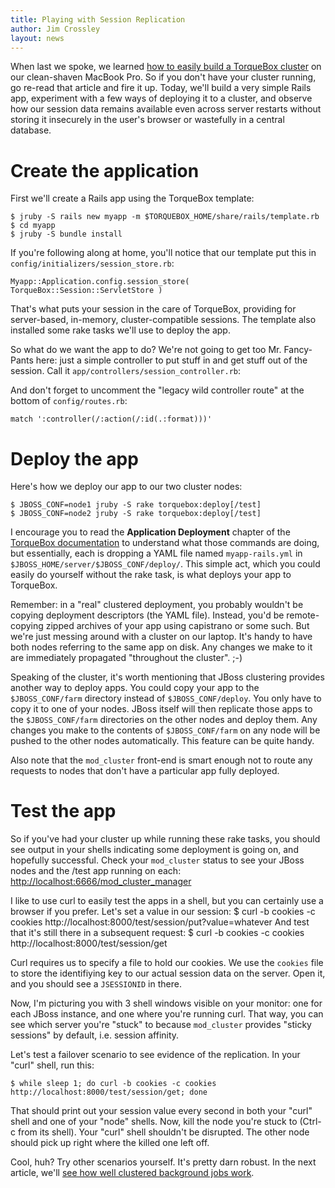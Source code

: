 ```yaml
---
title: Playing with Session Replication
author: Jim Crossley
layout: news
---
```


When last we spoke, we learned
[how to easily build a TorqueBox cluster](/news/2011/01/04/clustering-torquebox/)
on our clean-shaven MacBook Pro.  So if you don't have your cluster
running, go re-read that article and fire it up.  Today, we'll build a
very simple Rails app, experiment with a few ways of deploying it to a
cluster, and observe how our session data remains available even
across server restarts without storing it insecurely in the user's
browser or wastefully in a central database.

# Create the application

First we'll create a Rails app using the TorqueBox template:

    $ jruby -S rails new myapp -m $TORQUEBOX_HOME/share/rails/template.rb
    $ cd myapp
    $ jruby -S bundle install

If you're following along at home, you'll notice that our template put
this in `config/initializers/session_store.rb`:

    Myapp::Application.config.session_store( TorqueBox::Session::ServletStore )

That's what puts your session in the care of TorqueBox, providing for
server-based, in-memory, cluster-compatible sessions.  The template
also installed some rake tasks we'll use to deploy the app.

So what do we want the app to do?  We're not going to get too
Mr. Fancy-Pants here: just a simple controller to put stuff in and get
stuff out of the session.  Call it
`app/controllers/session_controller.rb`:

<script src='https://gist.github.com/767345.js'></script>

And don't forget to uncomment the "legacy wild controller route" at
the bottom of `config/routes.rb`:

    match ':controller(/:action(/:id(.:format)))'

# Deploy the app

Here's how we deploy our app to our two cluster nodes:

    $ JBOSS_CONF=node1 jruby -S rake torquebox:deploy[/test]
    $ JBOSS_CONF=node2 jruby -S rake torquebox:deploy[/test]

I encourage you to read the **Application Deployment** chapter of the
[TorqueBox documentation](/documentation) to understand what those
commands are doing, but essentially, each is dropping a YAML file
named `myapp-rails.yml` in `$JBOSS_HOME/server/$JBOSS_CONF/deploy/`.
This simple act, which you could easily do yourself without the rake
task, is what deploys your app to TorqueBox.

Remember: in a "real" clustered deployment, you probably wouldn't be
copying deployment descriptors (the YAML file).  Instead, you'd be
remote-copying zipped archives of your app using capistrano or some
such.  But we're just messing around with a cluster on our laptop.
It's handy to have both nodes referring to the same app on disk.  Any
changes we make to it are immediately propagated "throughout the
cluster".  ;-)

Speaking of the cluster, it's worth mentioning that JBoss clustering
provides another way to deploy apps.  You could copy your app to the
`$JBOSS_CONF/farm` directory instead of `$JBOSS_CONF/deploy`.  You
only have to copy it to one of your nodes.  JBoss itself will then
replicate those apps to the `$JBOSS_CONF/farm` directories on the
other nodes and deploy them.  Any changes you make to the contents of
`$JBOSS_CONF/farm` on any node will be pushed to the other nodes
automatically.  This feature can be quite handy.

Also note that the `mod_cluster` front-end is smart enough not to
route any requests to nodes that don't have a particular app fully
deployed.

# Test the app

So if you've had your cluster up while running these rake tasks, you
should see output in your shells indicating some deployment is going
on, and hopefully successful.  Check your `mod_cluster` status to see
your JBoss nodes and the /test app running on each:
<http://localhost:6666/mod_cluster_manager>

I like to use curl to easily test the apps in a shell, but you can
certainly use a browser if you prefer.  Let's set a value in our
session:
    $ curl -b cookies -c cookies http://localhost:8000/test/session/put?value=whatever
And test that it's still there in a subsequent request:
    $ curl -b cookies -c cookies http://localhost:8000/test/session/get

Curl requires us to specify a file to hold our cookies.  We use the
`cookies` file to store the identifiying key to our actual session
data on the server.  Open it, and you should see a `JSESSIONID` in
there.

Now, I'm picturing you with 3 shell windows visible on your monitor:
one for each JBoss instance, and one where you're running curl.  That
way, you can see which server you're "stuck" to because `mod_cluster`
provides "sticky sessions" by default, i.e. session affinity.

Let's test a failover scenario to see evidence of the replication.  In
your "curl" shell, run this:

    $ while sleep 1; do curl -b cookies -c cookies http://localhost:8000/test/session/get; done

That should print out your session value every second in both your
"curl" shell and one of your "node" shells.  Now, kill the node you're
stuck to (Ctrl-c from its shell).  Your "curl" shell shouldn't be
disrupted.  The other node should pick up right where the killed one
left off.

Cool, huh?  Try other scenarios yourself.  It's pretty darn robust.
In the next article, we'll
[see how well clustered background jobs work](/news/2011/01/07/clustered-tasks/).
